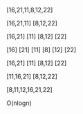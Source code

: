 [16,21,11,8,12,22]

[16,21,11]  [8,12,22]

[16,21] [11]    [8,12]  [22]

[16] [21] [11]  [8] [12] [22]

[16,21] [11]    [8,12] [22]

[11,16,21]  [8,12,22]

[8,11,12,16,21,22]

O(nlogn)